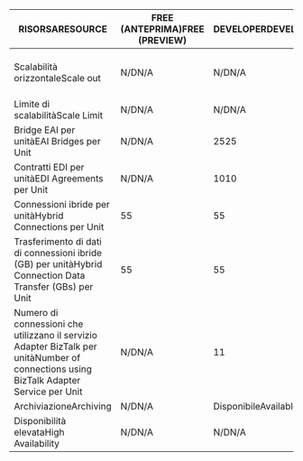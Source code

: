 | <span data-ttu-id="ddf0d-101">RISORSA</span><span class="sxs-lookup"><span data-stu-id="ddf0d-101">RESOURCE</span></span> | <span data-ttu-id="ddf0d-102">FREE (ANTEPRIMA)</span><span class="sxs-lookup"><span data-stu-id="ddf0d-102">FREE (PREVIEW)</span></span> | <span data-ttu-id="ddf0d-103">DEVELOPER</span><span class="sxs-lookup"><span data-stu-id="ddf0d-103">DEVELOPER</span></span> | <span data-ttu-id="ddf0d-104">BASIC</span><span class="sxs-lookup"><span data-stu-id="ddf0d-104">BASIC</span></span> | <span data-ttu-id="ddf0d-105">STANDARD</span><span class="sxs-lookup"><span data-stu-id="ddf0d-105">STANDARD</span></span> | <span data-ttu-id="ddf0d-106">PREMIUM</span><span class="sxs-lookup"><span data-stu-id="ddf0d-106">PREMIUM</span></span> |
| --- | --- | --- | --- | --- | --- |
| <span data-ttu-id="ddf0d-107">Scalabilità orizzontale</span><span class="sxs-lookup"><span data-stu-id="ddf0d-107">Scale out</span></span> |<span data-ttu-id="ddf0d-108">N/D</span><span class="sxs-lookup"><span data-stu-id="ddf0d-108">N/A</span></span> |<span data-ttu-id="ddf0d-109">N/D</span><span class="sxs-lookup"><span data-stu-id="ddf0d-109">N/A</span></span> |<span data-ttu-id="ddf0d-110">Sì, con incrementi di 1 unità Basic</span><span class="sxs-lookup"><span data-stu-id="ddf0d-110">Yes, in increments of 1 Basic Unit</span></span> |<span data-ttu-id="ddf0d-111">Sì, in incrementi di 1 unità Standard</span><span class="sxs-lookup"><span data-stu-id="ddf0d-111">Yes, in increments of 1 Standard Unit</span></span> |<span data-ttu-id="ddf0d-112">Sì, in incrementi di 1 unità Premium</span><span class="sxs-lookup"><span data-stu-id="ddf0d-112">Yes, in increments of 1 Premium Unit</span></span> |
| <span data-ttu-id="ddf0d-113">Limite di scalabilità</span><span class="sxs-lookup"><span data-stu-id="ddf0d-113">Scale Limit</span></span> |<span data-ttu-id="ddf0d-114">N/D</span><span class="sxs-lookup"><span data-stu-id="ddf0d-114">N/A</span></span> |<span data-ttu-id="ddf0d-115">N/D</span><span class="sxs-lookup"><span data-stu-id="ddf0d-115">N/A</span></span> |<span data-ttu-id="ddf0d-116">Unità too8</span><span class="sxs-lookup"><span data-stu-id="ddf0d-116">Up too8 units</span></span> |<span data-ttu-id="ddf0d-117">Unità too8</span><span class="sxs-lookup"><span data-stu-id="ddf0d-117">Up too8 units</span></span> |<span data-ttu-id="ddf0d-118">Unità too8</span><span class="sxs-lookup"><span data-stu-id="ddf0d-118">Up too8 units</span></span> |
| <span data-ttu-id="ddf0d-119">Bridge EAI per unità</span><span class="sxs-lookup"><span data-stu-id="ddf0d-119">EAI Bridges per Unit</span></span> |<span data-ttu-id="ddf0d-120">N/D</span><span class="sxs-lookup"><span data-stu-id="ddf0d-120">N/A</span></span> |<span data-ttu-id="ddf0d-121">25</span><span class="sxs-lookup"><span data-stu-id="ddf0d-121">25</span></span> |<span data-ttu-id="ddf0d-122">25</span><span class="sxs-lookup"><span data-stu-id="ddf0d-122">25</span></span> |<span data-ttu-id="ddf0d-123">125</span><span class="sxs-lookup"><span data-stu-id="ddf0d-123">125</span></span> |<span data-ttu-id="ddf0d-124">500</span><span class="sxs-lookup"><span data-stu-id="ddf0d-124">500</span></span> |
| <span data-ttu-id="ddf0d-125">Contratti EDI per unità</span><span class="sxs-lookup"><span data-stu-id="ddf0d-125">EDI Agreements per Unit</span></span> |<span data-ttu-id="ddf0d-126">N/D</span><span class="sxs-lookup"><span data-stu-id="ddf0d-126">N/A</span></span> |<span data-ttu-id="ddf0d-127">10</span><span class="sxs-lookup"><span data-stu-id="ddf0d-127">10</span></span> |<span data-ttu-id="ddf0d-128">50</span><span class="sxs-lookup"><span data-stu-id="ddf0d-128">50</span></span> |<span data-ttu-id="ddf0d-129">250</span><span class="sxs-lookup"><span data-stu-id="ddf0d-129">250</span></span> |<span data-ttu-id="ddf0d-130">1000</span><span class="sxs-lookup"><span data-stu-id="ddf0d-130">1000</span></span> |
| <span data-ttu-id="ddf0d-131">Connessioni ibride per unità</span><span class="sxs-lookup"><span data-stu-id="ddf0d-131">Hybrid Connections per Unit</span></span> |<span data-ttu-id="ddf0d-132">5</span><span class="sxs-lookup"><span data-stu-id="ddf0d-132">5</span></span> |<span data-ttu-id="ddf0d-133">5</span><span class="sxs-lookup"><span data-stu-id="ddf0d-133">5</span></span> |<span data-ttu-id="ddf0d-134">10</span><span class="sxs-lookup"><span data-stu-id="ddf0d-134">10</span></span> |<span data-ttu-id="ddf0d-135">50</span><span class="sxs-lookup"><span data-stu-id="ddf0d-135">50</span></span> |<span data-ttu-id="ddf0d-136">100</span><span class="sxs-lookup"><span data-stu-id="ddf0d-136">100</span></span> |
| <span data-ttu-id="ddf0d-137">Trasferimento di dati di connessioni ibride (GB) per unità</span><span class="sxs-lookup"><span data-stu-id="ddf0d-137">Hybrid Connection Data Transfer (GBs) per Unit</span></span> |<span data-ttu-id="ddf0d-138">5</span><span class="sxs-lookup"><span data-stu-id="ddf0d-138">5</span></span> |<span data-ttu-id="ddf0d-139">5</span><span class="sxs-lookup"><span data-stu-id="ddf0d-139">5</span></span> |<span data-ttu-id="ddf0d-140">50</span><span class="sxs-lookup"><span data-stu-id="ddf0d-140">50</span></span> |<span data-ttu-id="ddf0d-141">250</span><span class="sxs-lookup"><span data-stu-id="ddf0d-141">250</span></span> |<span data-ttu-id="ddf0d-142">500</span><span class="sxs-lookup"><span data-stu-id="ddf0d-142">500</span></span> |
| <span data-ttu-id="ddf0d-143">Numero di connessioni che utilizzano il servizio Adapter BizTalk per unità</span><span class="sxs-lookup"><span data-stu-id="ddf0d-143">Number of connections using BizTalk Adapter Service per Unit</span></span> |<span data-ttu-id="ddf0d-144">N/D</span><span class="sxs-lookup"><span data-stu-id="ddf0d-144">N/A</span></span> |<span data-ttu-id="ddf0d-145">1</span><span class="sxs-lookup"><span data-stu-id="ddf0d-145">1</span></span> |<span data-ttu-id="ddf0d-146">2</span><span class="sxs-lookup"><span data-stu-id="ddf0d-146">2</span></span> |<span data-ttu-id="ddf0d-147">5</span><span class="sxs-lookup"><span data-stu-id="ddf0d-147">5</span></span> |<span data-ttu-id="ddf0d-148">25</span><span class="sxs-lookup"><span data-stu-id="ddf0d-148">25</span></span> |
| <span data-ttu-id="ddf0d-149">Archiviazione</span><span class="sxs-lookup"><span data-stu-id="ddf0d-149">Archiving</span></span> |<span data-ttu-id="ddf0d-150">N/D</span><span class="sxs-lookup"><span data-stu-id="ddf0d-150">N/A</span></span> |<span data-ttu-id="ddf0d-151">Disponibile</span><span class="sxs-lookup"><span data-stu-id="ddf0d-151">Available</span></span> |<span data-ttu-id="ddf0d-152">N/D</span><span class="sxs-lookup"><span data-stu-id="ddf0d-152">N/A</span></span> |<span data-ttu-id="ddf0d-153">N/D</span><span class="sxs-lookup"><span data-stu-id="ddf0d-153">N/A</span></span> |<span data-ttu-id="ddf0d-154">Disponibile</span><span class="sxs-lookup"><span data-stu-id="ddf0d-154">Available</span></span> |
| <span data-ttu-id="ddf0d-155">Disponibilità elevata</span><span class="sxs-lookup"><span data-stu-id="ddf0d-155">High Availability</span></span> |<span data-ttu-id="ddf0d-156">N/D</span><span class="sxs-lookup"><span data-stu-id="ddf0d-156">N/A</span></span> |<span data-ttu-id="ddf0d-157">N/D</span><span class="sxs-lookup"><span data-stu-id="ddf0d-157">N/A</span></span> |<span data-ttu-id="ddf0d-158">Disponibile</span><span class="sxs-lookup"><span data-stu-id="ddf0d-158">Available</span></span> |<span data-ttu-id="ddf0d-159">Disponibile</span><span class="sxs-lookup"><span data-stu-id="ddf0d-159">Available</span></span> |<span data-ttu-id="ddf0d-160">Disponibile</span><span class="sxs-lookup"><span data-stu-id="ddf0d-160">Available</span></span> |


